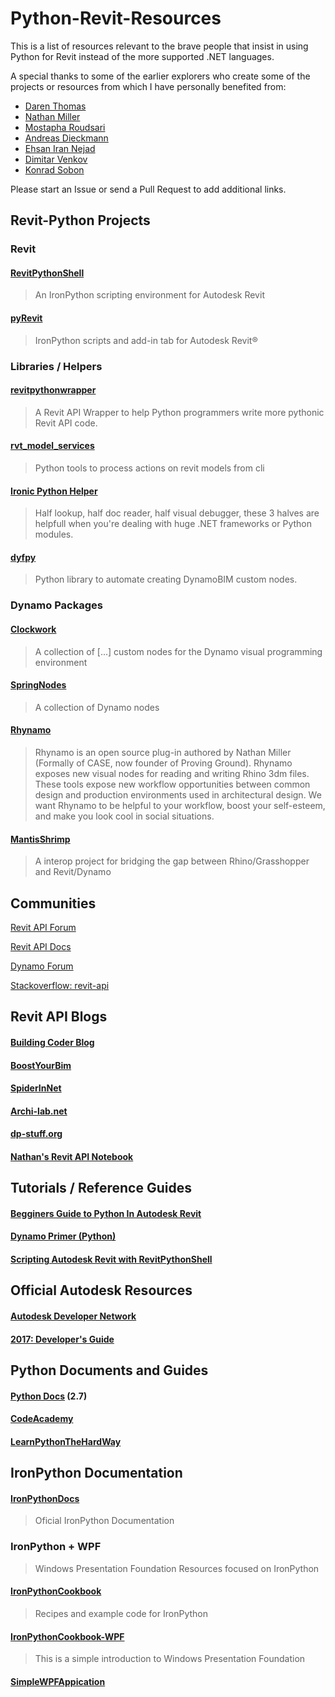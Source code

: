 # Python-Revit-Resources

This is a list of resources relevant to the brave people that insist in using
Python for Revit instead of the more supported .NET languages.

A special thanks to some of the earlier explorers who create some of
the projects or resources from which I have personally benefited from:

* [Daren Thomas](https://github.com/architecture-building-systems)
* [Nathan Miller](https://provingground.io/)
* [Mostapha Roudsari](https://github.com/mostaphaRoudsari)
* [Andreas Dieckmann](https://github.com/andydandy74/)
* [Ehsan Iran Nejad](https://github.com/eirannejad)
* [Dimitar Venkov](https://github.com/dimven/)
* [Konrad Sobon](https://github.com/ksobon/)


Please start an Issue or send a Pull Request to add additional links.

## Revit-Python Projects

### Revit

#### [RevitPythonShell](https://github.com/architecture-building-systems/revitpythonshell)
> An IronPython scripting environment for Autodesk Revit

#### [pyRevit](https://github.com/eirannejad/pyRevit)
> IronPython scripts and add-in tab for Autodesk Revit®

### Libraries / Helpers

#### [revitpythonwrapper](https://github.com/gtalarico/revitpythonwrapper)
> A Revit API Wrapper to help Python programmers write more pythonic Revit API code.

#### [rvt_model_services](https://github.com/hdm-dt-fb/rvt_model_services)
> Python tools to process actions on revit models from cli

#### [Ironic Python Helper](https://github.com/PMoureu/iph)
> Half lookup, half doc reader, half visual debugger, these 3 halves are helpfull when you're dealing with huge .NET frameworks or Python modules.

#### [dyfpy](https://github.com/mostaphaRoudsari/dyfpy)
> Python library to automate creating DynamoBIM custom nodes.

### Dynamo Packages

#### [Clockwork](https://github.com/andydandy74/ClockworkForDynamo)
> A collection of [...] custom nodes for the Dynamo visual programming environment

#### [SpringNodes](https://github.com/dimven/SpringNodes)
> A collection of Dynamo nodes

#### [Rhynamo](https://bitbucket.org/archinate/rhynamo)
> Rhynamo is an open source plug-in authored by Nathan Miller (Formally of CASE, now founder of Proving Ground). Rhynamo exposes new visual nodes for reading and writing Rhino 3dm files. These tools expose new workflow opportunities between common design and production environments used in architectural design. We want Rhynamo to be helpful to your workflow, boost your self-esteem, and make you look cool in social situations.

#### [MantisShrimp](https://github.com/ksobon/MantisShrimp)
> A interop project for bridging the gap between Rhino/Grasshopper and Revit/Dynamo

## Communities

[Revit API Forum](http://forums.autodesk.com/t5/revit-api/bd-p/160)

[Revit API Docs](http://www.revitapidocs.com)

[Dynamo Forum](https://forum.dynamobim.com/)  

[Stackoverflow: revit-api](http://stackoverflow.com/questions/tagged/revit-api/)  

## Revit API Blogs

#### [Building Coder Blog](http://thebuildingcoder.typepad.com/)

#### [BoostYourBim](https://boostyourbim.wordpress.com/)

#### [SpiderInNet](http://spiderinnet.typepad.com/)

#### [Archi-lab.net](http://archi-lab.net/)

#### [dp-stuff.org](http://dp-stuff.org/)

#### [Nathan's Revit API Notebook](http://wiki.theprovingground.org/revit-api)  

## Tutorials / Reference Guides

#### [Begginers Guide to Python In Autodesk Revit](https://www.gitbook.com/book/gtalarico/pythonforrevit/edit#)  

#### [Dynamo Primer \(Python\)](http://dynamoprimer.com/en/09_Custom-Nodes/9-4_Python.html)  

#### [Scripting Autodesk Revit with RevitPythonShell](https://daren-thomas.gitbooks.io/scripting-autodesk-revit-with-revitpythonshell/content/)  

## Official Autodesk Resources

#### [Autodesk Developer Network](http://usa.autodesk.com/adsk/servlet/index?siteID=123112&id=2484975)

#### [2017: Developer's Guide](http://help.autodesk.com/view/RVT/2017/ENU/?guid=GUID-F0A122E0-E556-4D0D-9D0F-7E72A9315A42)  

## Python Documents and Guides

#### [Python Docs](https://docs.python.org/2/) \(2.7\)

#### [CodeAcademy](https://www.codecademy.com/learn/python)

#### [LearnPythonTheHardWay](https://learnpythonthehardway.org/book/)

## IronPython Documentation

#### [IronPythonDocs](http://ironpython.net/documentation/)
> Oficial IronPython Documentation

### IronPython + WPF
> Windows Presentation Foundation Resources focused on IronPython

#### [IronPythonCookbook](http://www.ironpython.info/index.php?title=Main_Page)
> Recipes and example code for IronPython

#### [IronPythonCookbook-WPF](http://www.ironpython.info/index.php?title=WPF_Example)
> This is a simple introduction to Windows Presentation Foundation


#### [SimpleWPFAppication](https://lifebeyondfife.com/79-ironpython-wpf-html/)
